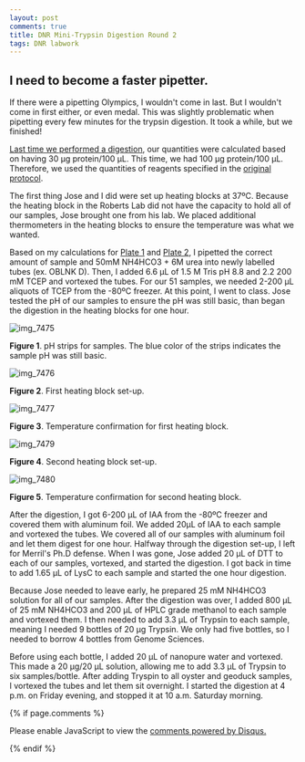 ```yaml
---
layout: post
comments: true
title: DNR Mini-Trypsin Digestion Round 2
tags: DNR labwork
---
```


## I need to become a faster pipetter.

If there were a pipetting Olympics, I wouldn't come in last. But I wouldn't come in first either, or even medal. This was slightly problematic when pipetting every few minutes for the trypsin digestion. It took a while, but we finished!

[Last time we performed a digestion](https://yaaminiv.github.io/Mini-Trypsin-Digestion/), our quantities were calculated based on having 30 µg protein/100 µL. This time, we had 100 µg protein/100 µL. Therefore, we used the quantities of reagents specified in the [original protocol](https://github.com/RobertsLab/resources/blob/master/protocols/ProteinprepforMSMS.md).

The first thing Jose and I did were set up heating blocks at 37ºC. Because the heating block in the Roberts Lab did not have the capacity to hold all of our samples, Jose brought one from his lab. We placed additional thermometers in the heating blocks to ensure the temperature was what we wanted.

Based on my calculations for [Plate 1](https://github.com/RobertsLab/project-oyster-oa/tree/master/analyses/DNR_BCA_Analysis/2017-5-25_Plate_1_BCA_analyses.xlsx) and [Plate 2](https://github.com/RobertsLab/project-oyster-oa/tree/master/analyses/DNR_BCA_Analysis/2017-5-25_Plate_2_BCA_analyses.xlsx), I pipetted the correct amount of sample and 50mM NH4HCO3 + 6M urea into newly labelled tubes (ex. OBLNK D). Then, I added 6.6 µL of 1.5 M Tris pH 8.8 and 2.2 200 mM TCEP and vortexed the tubes. For our 51 samples, we needed 2-200 µL aliquots of TCEP from the -80ºC freezer. At this point, I went to class. Jose tested the pH of our samples to ensure the pH was still basic, than began the digestion in the heating blocks for one hour.

![img_7475](https://cloud.githubusercontent.com/assets/22335838/26570049/2de0f8b2-44c3-11e7-9ccf-32026ad1a087.JPG)

**Figure 1**. pH strips for samples. The blue color of the strips indicates the sample pH was still basic.

![img_7476](https://cloud.githubusercontent.com/assets/22335838/26570062/39da2d28-44c3-11e7-9df5-f08f82c0e40a.JPG)

**Figure 2**. First heating block set-up.

![img_7477](https://cloud.githubusercontent.com/assets/22335838/26570081/666b19f6-44c3-11e7-88c6-7098c2b1c1fd.JPG)

**Figure 3**. Temperature confirmation for first heating block.

![img_7479](https://cloud.githubusercontent.com/assets/22335838/26570064/3dd21d28-44c3-11e7-920f-d919c6d18753.JPG)

**Figure 4**. Second heating block set-up.

![img_7480](https://cloud.githubusercontent.com/assets/22335838/26570093/6ffeffb4-44c3-11e7-8259-1bfbfc169b24.JPG)

**Figure 5**. Temperature confirmation for second heating block.

After the digestion, I got 6-200 µL of IAA from the -80ºC freezer and covered them with aluminum foil. We added 20µL of IAA to each sample and vortexed the tubes. We covered all of our samples with aluminum foil and let them digest for one hour. Halfway through the digestion set-up, I left for Merril's Ph.D defense. When I was gone, Jose added 20 µL of DTT to each of our samples, vortexed, and started the digestion. I got back in time to add 1.65 µL of LysC to each sample and started the one hour digestion.

Because Jose needed to leave early, he prepared 25 mM NH4HCO3 solution for all of our samples. After the digestion was over, I added 800 µL of 25 mM NH4HCO3 and 200 µL of HPLC grade methanol to each sample and vortexed them. I then needed to add 3.3 µL of Trypsin to each sample, meaning I needed 9 bottles of 20 µg Trypsin. We only had five bottles, so I needed to borrow 4 bottles from Genome Sciences. 

Before using each bottle, I added 20 µL of nanopure water and vortexed. This made a 20 µg/20 µL solution, allowing me to add 3.3 µL of Trypsin to six samples/bottle. After adding Tryspin to all oyster and geoduck samples, I vortexed the tubes and let them sit overnight. I started the digestion at 4 p.m. on Friday evening, and stopped it at 10 a.m. Saturday morning.

{% if page.comments %}

<div id="disqus_thread"></div>
<script>

/**
*  RECOMMENDED CONFIGURATION VARIABLES: EDIT AND UNCOMMENT THE SECTION BELOW TO INSERT DYNAMIC VALUES FROM YOUR PLATFORM OR CMS.
*  LEARN WHY DEFINING THESE VARIABLES IS IMPORTANT: https://disqus.com/admin/universalcode/#configuration-variables*/
/*
var disqus_config = function () {
this.page.url = PAGE_URL;  // Replace PAGE_URL with your page's canonical URL variable
this.page.identifier = PAGE_IDENTIFIER; // Replace PAGE_IDENTIFIER with your page's unique identifier variable
};
*/
(function() { // DON'T EDIT BELOW THIS LINE
var d = document, s = d.createElement('script');
s.src = 'https://the-responsible-grad-student.disqus.com/embed.js';
s.setAttribute('data-timestamp', +new Date());
(d.head || d.body).appendChild(s);
})();
</script>
<noscript>Please enable JavaScript to view the <a href="https://disqus.com/?ref_noscript">comments powered by Disqus.</a></noscript>

{% endif %}

<script id="dsq-count-scr" src="//the-responsible-grad-student.disqus.com/count.js" async></script>
